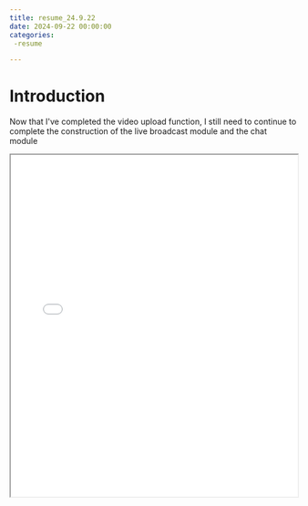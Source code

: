 ```yaml
---
title: resume_24.9.22
date: 2024-09-22 00:00:00
categories:
 -resume

---
```




# Introduction

Now that I've completed the video upload function, I still need to continue to complete the construction of the live broadcast module and the chat module



<iframe src="/liulch.pdf" width="100%" height="600px">
    你的浏览器不支持 PDF 查看。
</iframe>